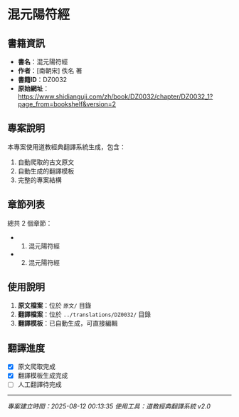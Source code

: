 # 混元陽符經

## 書籍資訊

- **書名**：混元陽符經
- **作者**：[南朝宋] 佚名 著
- **書籍ID**：DZ0032
- **原始網址**：https://www.shidianguji.com/zh/book/DZ0032/chapter/DZ0032_1?page_from=bookshelf&version=2

## 專案說明

本專案使用道教經典翻譯系統生成，包含：
1. 自動爬取的古文原文
2. 自動生成的翻譯模板
3. 完整的專案結構

## 章節列表

總共 2 個章節：

- 01. 混元陽符經
- 02. 混元陽符經


## 使用說明

1. **原文檔案**：位於 `原文/` 目錄
2. **翻譯檔案**：位於 `../translations/DZ0032/` 目錄
3. **翻譯模板**：已自動生成，可直接編輯

## 翻譯進度

- [x] 原文爬取完成
- [x] 翻譯模板生成完成
- [ ] 人工翻譯待完成

---
*專案建立時間：2025-08-12 00:13:35*
*使用工具：道教經典翻譯系統 v2.0*
